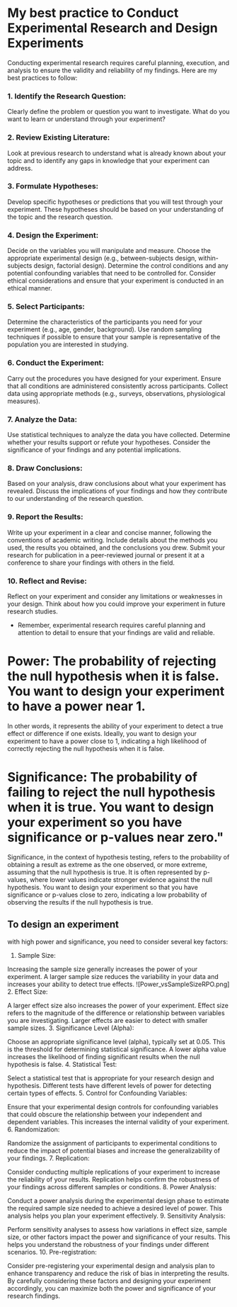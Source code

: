 # My best practice to Conduct Experimental Research and Design Experiments
Conducting experimental research requires careful planning, execution, and analysis to ensure the validity and reliability of my findings. 
Here are my best practices to follow:

### 1. Identify the Research Question:

Clearly define the problem or question you want to investigate. What do you want to learn or understand through your experiment?
### 2. Review Existing Literature:

Look at previous research to understand what is already known about your topic and to identify any gaps in knowledge that your experiment can address.
### 3. Formulate Hypotheses:

Develop specific hypotheses or predictions that you will test through your experiment. These hypotheses should be based on your understanding of the topic and the research question.
### 4. Design the Experiment:

Decide on the variables you will manipulate and measure.
Choose the appropriate experimental design (e.g., between-subjects design, within-subjects design, factorial design).
Determine the control conditions and any potential confounding variables that need to be controlled for.
Consider ethical considerations and ensure that your experiment is conducted in an ethical manner.

### 5. Select Participants:

Determine the characteristics of the participants you need for your experiment (e.g., age, gender, background).
Use random sampling techniques if possible to ensure that your sample is representative of the population you are interested in studying.
### 6. Conduct the Experiment:

Carry out the procedures you have designed for your experiment.
Ensure that all conditions are administered consistently across participants.
Collect data using appropriate methods (e.g., surveys, observations, physiological measures).
### 7. Analyze the Data:

Use statistical techniques to analyze the data you have collected.
Determine whether your results support or refute your hypotheses.
Consider the significance of your findings and any potential implications.
### 8. Draw Conclusions:

Based on your analysis, draw conclusions about what your experiment has revealed.
Discuss the implications of your findings and how they contribute to our understanding of the research question.
### 9. Report the Results:

Write up your experiment in a clear and concise manner, following the conventions of academic writing.
Include details about the methods you used, the results you obtained, and the conclusions you drew.
Submit your research for publication in a peer-reviewed journal or present it at a conference to share your findings with others in the field.
### 10. Reflect and Revise:

Reflect on your experiment and consider any limitations or weaknesses in your design.
Think about how you could improve your experiment in future research studies.

* Remember, experimental research requires careful planning and attention to detail to ensure that your findings are valid and reliable.

# Power: The probability of rejecting the null hypothesis when it is false. You want to design your experiment to have a power near 1.
In other words, it represents the ability of your experiment to detect a true effect or difference if one exists. Ideally, you want to design your experiment to have a power close to 1, indicating a high likelihood of correctly rejecting the null hypothesis when it is false.

# Significance: The probability of failing to reject the null hypothesis when it is true. You want to design your experiment so you have significance or p-values near zero."
Significance, in the context of hypothesis testing, refers to the probability of obtaining a result as extreme as the one observed, or more extreme, assuming that the null hypothesis is true. It is often represented by p-values, where lower values indicate stronger evidence against the null hypothesis. You want to design your experiment so that you have significance or p-values close to zero, indicating a low probability of observing the results if the null hypothesis is true.

## To design an experiment 
with high power and significance, you need to consider several key factors:

1. Sample Size:

Increasing the sample size generally increases the power of your experiment. A larger sample size reduces the variability in your data and increases your ability to detect true effects.
![Power_vsSampleSizeRPO.png]
2. Effect Size:

A larger effect size also increases the power of your experiment. Effect size refers to the magnitude of the difference or relationship between variables you are investigating. Larger effects are easier to detect with smaller sample sizes.
3. Significance Level (Alpha):

Choose an appropriate significance level (alpha), typically set at 0.05. This is the threshold for determining statistical significance. A lower alpha value increases the likelihood of finding significant results when the null hypothesis is false.
4. Statistical Test:

Select a statistical test that is appropriate for your research design and hypothesis. Different tests have different levels of power for detecting certain types of effects.
5. Control for Confounding Variables:

Ensure that your experimental design controls for confounding variables that could obscure the relationship between your independent and dependent variables. This increases the internal validity of your experiment.
6. Randomization:

Randomize the assignment of participants to experimental conditions to reduce the impact of potential biases and increase the generalizability of your findings.
7. Replication:

Consider conducting multiple replications of your experiment to increase the reliability of your results. Replication helps confirm the robustness of your findings across different samples or conditions.
8. Power Analysis:

Conduct a power analysis during the experimental design phase to estimate the required sample size needed to achieve a desired level of power. This analysis helps you plan your experiment effectively.
9. Sensitivity Analysis:

Perform sensitivity analyses to assess how variations in effect size, sample size, or other factors impact the power and significance of your results. This helps you understand the robustness of your findings under different scenarios.
10. Pre-registration:

Consider pre-registering your experimental design and analysis plan to enhance transparency and reduce the risk of bias in interpreting the results.
By carefully considering these factors and designing your experiment accordingly, you can maximize both the power and significance of your research findings.








